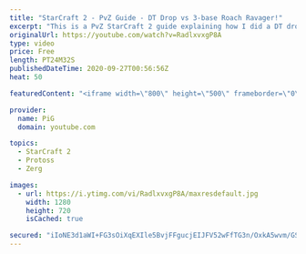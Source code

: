 ```yaml
---
title: "StarCraft 2 - PvZ Guide - DT Drop vs 3-base Roach Ravager!"
excerpt: "This is a PvZ StarCraft 2 guide explaining how I did a DT drop against 3 base roach ravager from my Zerg opponent, and what that then transitioned to. -- Want more? Help support me! https://www.patreon.com/PiGSC2 Watch live at https://www.twitch.tv/x5_pig Linktree: https://linktr.ee/PiGStarcraft  --"
originalUrl: https://youtube.com/watch?v=RadlxvxgP8A
type: video
price: Free
length: PT24M32S
publishedDateTime: 2020-09-27T00:56:56Z
heat: 50

featuredContent: "<iframe width=\"800\" height=\"500\" frameborder=\"0\" src=\"https://www.youtube.com/embed/RadlxvxgP8A\" allow=\"accelerometer; autoplay; encrypted-media; gyroscope; picture-in-picture\" allowfullscreen></iframe>"

provider:
  name: PiG
  domain: youtube.com

topics:
  - StarCraft 2
  - Protoss
  - Zerg

images:
  - url: https://i.ytimg.com/vi/RadlxvxgP8A/maxresdefault.jpg
    width: 1280
    height: 720
    isCached: true

secured: "iIoNE3d1aWI+FG3sOiXqEXIle5BvjFFgucjEIJFV52wFfTG3n/OxkA5wvm/GSWKVYvWaG7/LLRdoDtQt2buXS3Utpb1e9kTL23nebmxUEh6TcUFKM97xBOwbDdNcGrk7Fv/8t6bfhE16n+txsifQQ7OfTwZiUHqxfS7itEfeSuq6fz9R8GqWL8dGsaEoJeIdQBLplzZmFzDuu58idzfHtrVc5ec8G9a9KOM+Kfjumg3tqvoW+CbMNZ6ksQxq3uc5fMu3PwO3PriPtjoGwhQA191ECI5hw/d+MHDkYdEqHViBff4MkT26UwX+Q03hjZE8/Iyf64QuV3B5wlj7tfC9YjlMwkqxjcdwfHTXGNpikPiGngXehXCe9k7eQog3oWW1XQvOpG4Aj3UVhWQmya2xDF0G5JoWT3Yodujlx2p0eHw=;bN5ITcepqqyBIKhF7v9eyQ=="
---
```


